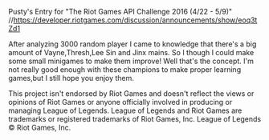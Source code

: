 Pusty's Entry for "The Riot Games API Challenge 2016 (4/22 - 5/9)"
//https://developer.riotgames.com/discussion/announcements/show/eoq3tZd1

After analyzing 3000 random player I came to knowledge that there's a big amount of
Vayne,Thresh,Lee Sin and Jinx mains. So I though I could make some
small minigames to make them improve! Well that's the concept. I'm not really 
good enough with these champions to make proper learning games,but I still hope
you enjoy them.

This project isn't endorsed by Riot Games and doesn't reflect the views or opinions of Riot Games 
or anyone officially involved in producing or managing League of Legends.
League of Legends and Riot Games are trademarks or registered trademarks of Riot Games, Inc. League of Legends 
© Riot Games, Inc.